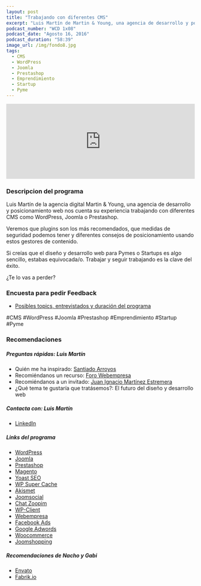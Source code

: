 ```yaml
---
layout: post
title: "Trabajando con diferentes CMS"
excerpt: "Luis Martín de Martin & Young, una agencia de desarrollo y posicionamiento web nos cuenta su experiencia trabajando con diferentes CMS."
podcast_number: "WCD 1x08"
podcast_date: "Agosto 16, 2016"
podcast_duration: "58:39"
image_url: /img/fondo8.jpg
tags: 
  - CMS
  - WordPress
  - Joomla
  - Prestashop
  - Emprendimiento
  - Startup
  - Pyme
---
```


<iframe width="100%" height="200" frameborder="0" allowfullscreen="" scrolling="no" src="http://www.ivoox.com/player_ej_12606892_2_1.html?data=kpejkpucfZOhhpywj5qbaZS1lp2ah5yncZKhhpywj5WRaZi3jpWah5yncZmfjpDB1MbGpcvVz8ncjcjTsozYysvS1MrSuMbnjKi6tZKJe6ShuMqw0cnJl8rbz5C90cnHpdTojoqkpZKU&"></iframe>

<h3 class="post-title  post-heading">Descripcion del programa</h3>

Luis Martín de la agencia digital Martin & Young, una agencia de desarrollo y posicionamiento web nos cuenta su experiencia trabajando con diferentes CMS como WordPress, Joomla o Prestashop.

Veremos que plugins son los más recomendados, que medidas de seguridad podemos tener y diferentes consejos de posicionamiento usando estos gestores de contenido.

Si creías que el diseño y desarrollo web para Pymes o Startups es algo sencillo, estabas equivocada/o. Trabajar y seguir trabajando es la clave del éxito.

¿Te lo vas a perder?

<div class="rule"></div>

<h3 class="post-title  post-heading">Encuesta para pedir Feedback</h3>

<ul>
  <li class="recomendacion"><a href="https://wecodesignpodcast.typeform.com/to/keNT6k">Posibles topics, entrevistados y duración del programa</a></li>
</ul>
 
<div class="rule"></div>

  #CMS #WordPress #Joomla #Prestashop #Emprendimiento #Startup #Pyme

<div class="rule"></div>

<h3 class="post-title  post-heading">Recomendaciones</h3>

##### Preguntas rápidas: Luis Martín

<ul>
  <li class="recomendacion"><span>Quién me ha inspirado: </span><a href="https://www.linkedin.com/in/santiagoarroyos">Santiado Arroyos</a></li>
  <li class="recomendacion"><span>Recomiéndanos un recurso: </span><a href="https://www.webempresa.com/foro.html">Foro Webempresa</a></li>
  <li class="recomendacion"><span>Recomiéndanos a un invitado: </span><a href="https://www.linkedin.com/in/jimartinez">Juan Ignacio Martínez Estremera</a></li>
  <li class="recomendacion"><span>¿Qué tema te gustaría que tratásemos?: </span>El futuro del diseño y desarrollo web</li>
</ul>


##### Contacta con: Luis Martín

<ul>
  <li class="recomendacion"><a href="https://www.linkedin.com/in/luis-mart%C3%ADn-rodriguez-7a136223/en">LinkedIn</a></li>
</ul>

##### Links del programa

<ul>
  <li class="recomendacion"><a href="https://wordpress.com/">WordPress</a></li>
  <li class="recomendacion"><a href="https://www.joomla.org/">Joomla</a></li>
  <li class="recomendacion"><a href="https://www.prestashop.com/">Prestashop</a></li>
  <li class="recomendacion"><a href="https://magento.com/">Magento</a></li>
  <li class="recomendacion"><a href="https://wordpress.org/plugins/wordpress-seo/">Yoast SEO</a></li>
  <li class="recomendacion"><a href="https://wordpress.org/plugins/wp-super-cache/">WP Super Cache</a></li>
  <li class="recomendacion"><a href="https://wordpress.org/plugins/akismet/">Akismet</a></li>
  <li class="recomendacion"><a href="https://www.jomsocial.com/addons">Joomsocial</a></li>
  <li class="recomendacion"><a href="https://www.prestashop.com/forums/topic/250768-modulo-zopim-chat-nuevo-widget/">Chat Zoopim</a></li>
  <li class="recomendacion"><a href="https://wp-client.com/">WP-Client</a></li>
  <li class="recomendacion"><a href="https://www.webempresa.com/">Webempresa  </a></li>
  <li class="recomendacion"><a href="https://www.facebook.com/business/products/ads">Facebook Ads</a></li>
  <li class="recomendacion"><a href="https://www.google.es/adwords/">Google Adwords</a></li>
  <li class="recomendacion"><a href="https://woocommerce.com/">Woocommerce</a></li>
  <li class="recomendacion"><a href="http://extensions.joomla.org/extension/joomshopping">Joomshopping</a></li>
</ul>

##### Recomendaciones de Nacho y Gabi

<ul>
  <li class="recomendacion"><a href="http://market.envato.com/">Envato</a></li>
  <li class="recomendacion"><a href="https://fabrik.io/">Fabrik.io</a></li>
</ul>
